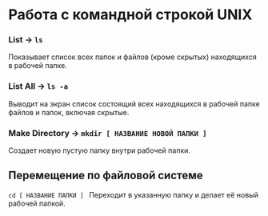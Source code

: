 # Работа с командной строкой UNIX

### List -> ```ls```
Показывает список всех папок и файлов (кроме скрытых) находящихся в рабочей папке.


### List All -> ```ls -a```
Выводит на экран список состоящий всех находящихся в рабочей папке файлов и папок, включая скрытые.


### Make Directory -> ```mkdir [ НАЗВАНИЕ НОВОЙ ПАПКИ ]```
Создает новую пустую папку внутри рабочей папки.


## Перемещение по файловой системе
```cd [ НАЗВАНИЕ ПАПКИ ] ```
Переходит в указанную папку и делает её новый рабочей папкой.




